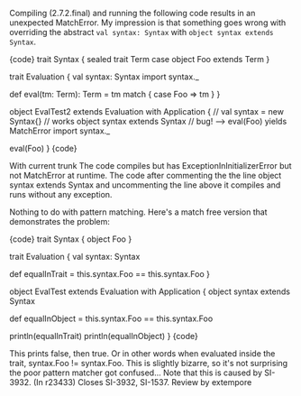 Compiling (2.7.2.final) and running the following code results in an unexpected MatchError. My impression is that something goes wrong with overriding the abstract `val syntax: Syntax` with `object syntax extends Syntax`.

{code}
trait Syntax {
  sealed trait Term 
  case object Foo extends Term
}

trait Evaluation {
  val syntax: Syntax
  import syntax._
  
  def eval(tm: Term): Term = tm match {
    case Foo => tm
  }
}

object EvalTest2 extends Evaluation with Application {
//  val syntax = new Syntax{}  // works
  object syntax extends Syntax // bug! --> eval(Foo) yields MatchError
  import syntax._
  
  eval(Foo)
}
{code}


With current trunk
  The code compiles but has ExceptionInInitializerError but not MatchError at runtime.
  The code after commenting the the line
    object syntax extends Syntax
  and uncommenting the line above it compiles and runs without any exception.


Nothing to do with pattern matching. Here's a match free version that demonstrates the problem:

{code}
trait Syntax {
  object Foo
}

trait Evaluation {
  val syntax: Syntax
  
  def equalInTrait = this.syntax.Foo == this.syntax.Foo
}

object EvalTest extends Evaluation with Application {
  object syntax extends Syntax 

  def equalInObject = this.syntax.Foo == this.syntax.Foo
  
  println(equalInTrait)
  println(equalInObject)
}
{code}

This prints false, then true. Or in other words when evaluated inside the trait, syntax.Foo != syntax.Foo. This is slightly bizarre, so it's not surprising the poor pattern matcher got confused...
Note that this is caused by SI-3932.
(In r23433) Closes SI-3932, SI-1537. Review by extempore
